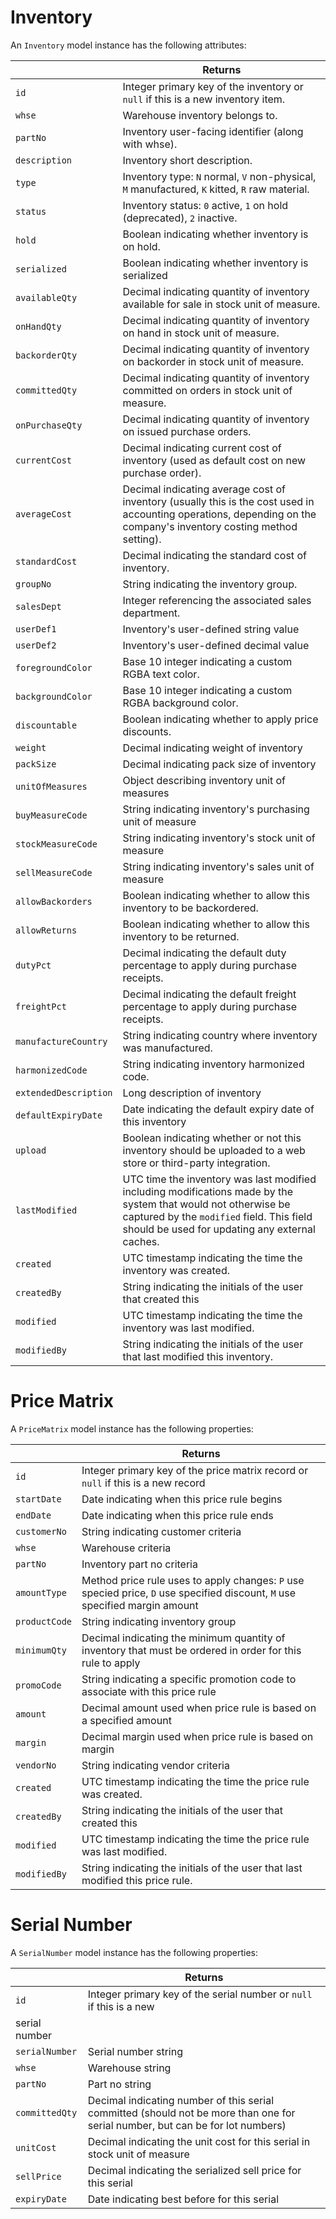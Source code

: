 # Inventory

An `Inventory` model instance has the following attributes:

|   | Returns |
| --- | --- |
| `id` | Integer primary key of the inventory or `null` if this is a new inventory item. |
| `whse` | Warehouse inventory belongs to. |
| `partNo` | Inventory user-facing identifier (along with whse). |
| `description` | Inventory short description. |
| `type` | Inventory type: `N` normal, `V` non-physical, `M` manufactured, `K` kitted, `R` raw material. |
| `status` | Inventory status: `0` active, `1` on hold (deprecated), `2` inactive. |
| `hold` | Boolean indicating whether inventory is on hold. |
| `serialized` | Boolean indicating whether inventory is serialized |
| `availableQty` | Decimal indicating quantity of inventory available for sale in stock unit of measure. |
| `onHandQty` | Decimal indicating quantity of inventory on hand in stock unit of measure. |
| `backorderQty` | Decimal indicating quantity of inventory on backorder in stock unit of measure. |
| `committedQty` | Decimal indicating quantity of inventory committed on orders in stock unit of measure. |
| `onPurchaseQty` | Decimal indicating quantity of inventory on issued purchase orders. |
| `currentCost` | Decimal indicating current cost of inventory (used as default cost on new purchase order). |
| `averageCost` | Decimal indicating average cost of inventory (usually this is the cost used in accounting operations, depending on the company's inventory costing method setting). |
| `standardCost` | Decimal indicating the standard cost of inventory. |
| `groupNo` | String indicating the inventory group. |
| `salesDept` | Integer referencing the associated sales department. |
| `userDef1` | Inventory's user-defined string value |
| `userDef2` | Inventory's user-defined decimal value |
| `foregroundColor` | Base 10 integer indicating a custom RGBA text color. |
| `backgroundColor` | Base 10 integer indicating a custom RGBA background color. |
| `discountable` | Boolean indicating whether to apply price discounts. |
| `weight` | Decimal indicating weight of inventory |
| `packSize` | Decimal indicating pack size of inventory |
| `unitOfMeasures` | Object describing inventory unit of measures |
| `buyMeasureCode` | String indicating inventory's purchasing unit of measure |
| `stockMeasureCode` | String indicating inventory's stock unit of measure |
| `sellMeasureCode` | String indicating inventory's sales unit of measure |
| `allowBackorders` | Boolean indicating whether to allow this inventory to be backordered. |
| `allowReturns` | Boolean indicating whether to allow this inventory to be returned. |
| `dutyPct` | Decimal indicating the default duty percentage to apply during purchase receipts. |
| `freightPct` | Decimal indicating the default freight percentage to apply during purchase receipts. |
| `manufactureCountry` | String indicating country where inventory was manufactured. |
| `harmonizedCode` | String indicating inventory harmonized code. |
| `extendedDescription` | Long description of inventory |
| `defaultExpiryDate` | Date indicating the default expiry date of this inventory |
| `upload` | Boolean indicating whether or not this inventory should be uploaded to a web store or third-party integration. |
| `lastModified` | UTC time the inventory was last modified including modifications made by the system that would not otherwise be captured by the `modified` field. This field should be used for updating any external caches. |
| `created` | UTC timestamp indicating the time the inventory was created. |
| `createdBy` | String indicating the initials of the user that created this
| `modified` | UTC timestamp indicating the time the inventory was last modified. |
| `modifiedBy` | String indicating the initials of the user that last modified this inventory. |

# Price Matrix

A `PriceMatrix` model instance has the following properties:

|   | Returns |
| --- | --- |
| `id` | Integer primary key of the price matrix record or `null` if this is a new record |
| `startDate` | Date indicating when this price rule begins |
| `endDate` | Date indicating when this price rule ends |
| `customerNo` | String indicating customer criteria |
| `whse` | Warehouse criteria |
| `partNo` | Inventory part no criteria |
| `amountType` | Method price rule uses to apply changes: `P` use specied price, `D` use specified discount, `M` use specified margin amount |
| `productCode` | String indicating inventory group |
| `minimumQty` | Decimal indicating the minimum quantity of inventory that must be ordered in order for this rule to apply |
| `promoCode` | String indicating a specific promotion code to associate with this price rule |
| `amount` | Decimal amount used when price rule is based on a specified amount |
| `margin` | Decimal margin used when price rule is based on margin |
| `vendorNo` | String indicating vendor criteria |
| `created` | UTC timestamp indicating the time the price rule was created. |
| `createdBy` | String indicating the initials of the user that created this
| `modified` | UTC timestamp indicating the time the price rule was last modified. |
| `modifiedBy` | String indicating the initials of the user that last modified this price rule. |

# Serial Number

A `SerialNumber` model instance has the following properties:

|   | Returns |
| --- | --- |
| `id` | Integer primary key of the serial number or `null` if this is a new
serial number |
| `serialNumber` | Serial number string |
| `whse` | Warehouse string |
| `partNo` | Part no string |
| `committedQty` | Decimal indicating number of this serial committed (should not be more than one for serial number, but can be for lot numbers) |
| `unitCost` | Decimal indicating the unit cost for this serial in stock unit of measure |
| `sellPrice` | Decimal indicating the serialized sell price for this serial |
| `expiryDate` | Date indicating best before for this serial |

